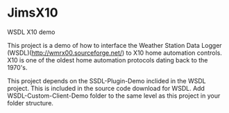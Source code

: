 # JimsX10
WSDL X10 demo

This project is a demo of how to interface the Weather Station Data Logger (WSDL)(http://wmrx00.sourceforge.net/) 
to X10 home automation controls.  X10 is one of the oldest home automation protocols dating back to the 1970's.  

This project depends on the SSDL-Plugin-Demo inclided in the WSDL project. This is included in the source code download for WSDL.  Add WSDL-Custom-Client-Demo folder to the same level as this project in your folder structure.
